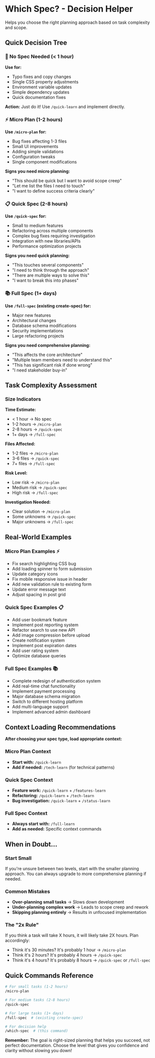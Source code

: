 # Which Spec? - Decision Helper

Helps you choose the right planning approach based on task complexity and scope.

## Quick Decision Tree

### 🚀 No Spec Needed (< 1 hour)
**Use for:**
- Typo fixes and copy changes
- Single CSS property adjustments  
- Environment variable updates
- Simple dependency updates
- Quick documentation fixes

**Action:** Just do it! Use `/quick-learn` and implement directly.

### ⚡ Micro Plan (1-2 hours)
**Use `/micro-plan` for:**
- Bug fixes affecting 1-3 files
- Small UI improvements
- Adding simple validations
- Configuration tweaks
- Single component modifications

**Signs you need micro planning:**
- "This should be quick but I want to avoid scope creep"
- "Let me list the files I need to touch"
- "I want to define success criteria clearly"

### 📋 Quick Spec (2-8 hours)  
**Use `/quick-spec` for:**
- Small to medium features
- Refactoring across multiple components
- Complex bug fixes requiring investigation
- Integration with new libraries/APIs
- Performance optimization projects

**Signs you need quick planning:**
- "This touches several components"
- "I need to think through the approach"
- "There are multiple ways to solve this"
- "I want to break this into phases"

### 📚 Full Spec (1+ days)
**Use `/full-spec` (existing create-spec) for:**
- Major new features
- Architectural changes
- Database schema modifications
- Security implementations
- Large refactoring projects

**Signs you need comprehensive planning:**
- "This affects the core architecture"
- "Multiple team members need to understand this"
- "This has significant risk if done wrong"
- "I need stakeholder buy-in"

## Task Complexity Assessment

### Size Indicators

**Time Estimate:**
- < 1 hour → No spec
- 1-2 hours → `/micro-plan`
- 2-8 hours → `/quick-spec`  
- 1+ days → `/full-spec`

**Files Affected:**
- 1-2 files → `/micro-plan`
- 3-6 files → `/quick-spec`
- 7+ files → `/full-spec`

**Risk Level:**
- Low risk → `/micro-plan`
- Medium risk → `/quick-spec`
- High risk → `/full-spec`

**Investigation Needed:**
- Clear solution → `/micro-plan`
- Some unknowns → `/quick-spec`
- Major unknowns → `/full-spec`

## Real-World Examples

### Micro Plan Examples ⚡
- Fix search highlighting CSS bug
- Add loading spinner to form submission
- Update category icons
- Fix mobile responsive issue in header
- Add new validation rule to existing form
- Update error message text
- Adjust spacing in post grid

### Quick Spec Examples 📋  
- Add user bookmark feature
- Implement post reporting system
- Refactor search to use new API
- Add image compression before upload
- Create notification system
- Implement post expiration dates
- Add user rating system
- Optimize database queries

### Full Spec Examples 📚
- Complete redesign of authentication system
- Add real-time chat functionality  
- Implement payment processing
- Major database schema migration
- Switch to different hosting platform
- Add multi-language support
- Implement advanced admin dashboard

## Context Loading Recommendations

**After choosing your spec type, load appropriate context:**

### Micro Plan Context
- **Start with:** `/quick-learn`
- **Add if needed:** `/tech-learn` (for technical patterns)

### Quick Spec Context  
- **Feature work:** `/quick-learn` + `/features-learn`
- **Refactoring:** `/quick-learn` + `/tech-learn`
- **Bug investigation:** `/quick-learn` + `/status-learn`

### Full Spec Context
- **Always start with:** `/full-learn`
- **Add as needed:** Specific context commands

## When in Doubt...

### Start Small
If you're unsure between two levels, start with the smaller planning approach. You can always upgrade to more comprehensive planning if needed.

### Common Mistakes
- **Over-planning small tasks** → Slows down development
- **Under-planning complex work** → Leads to scope creep and rework
- **Skipping planning entirely** → Results in unfocused implementation

### The "2x Rule"
If you think a task will take X hours, it will likely take 2X hours. Plan accordingly:
- Think it's 30 minutes? It's probably 1 hour → `/micro-plan`
- Think it's 2 hours? It's probably 4 hours → `/quick-spec`  
- Think it's 4 hours? It's probably 8 hours → `/quick-spec` or `/full-spec`

## Quick Commands Reference

```bash
# For small tasks (1-2 hours)
/micro-plan

# For medium tasks (2-8 hours)  
/quick-spec

# For large tasks (1+ days)
/full-spec  # (existing create-spec)

# For decision help
/which-spec  # (this command)
```

**Remember:** The goal is right-sized planning that helps you succeed, not perfect documentation. Choose the level that gives you confidence and clarity without slowing you down!